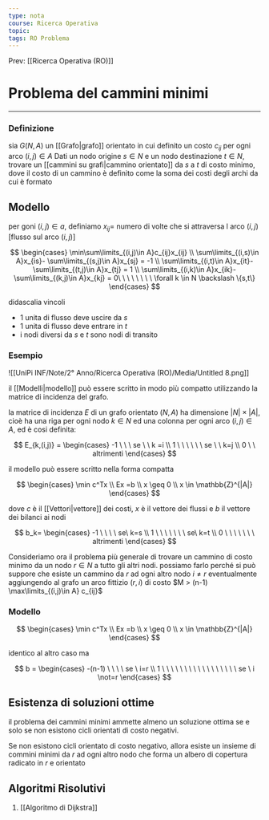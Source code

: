 ```yaml
---
type: nota
course: Ricerca Operativa
topic: 
tags: RO Problema
---
```


Prev: [[Ricerca Operativa (RO)]]

# Problema del cammini minimi
---

### Definizione
sia $G(N,A)$ un [[Grafo|grafo]] orientato in cui  definito un costo $c_{ij}$ per ogni arco $(i,j)\in A$ Dati un nodo origine $s \in N$ e un nodo destinazione $t\in N$, trovare un [[cammini su grafi|cammino orientato]] da $s$ a $t$ di costo minimo, dove il costo di un cammino è definito come la soma dei costi degli archi da cui è formato

## Modello

per goni $(i,j) \in a$, definiamo $x_{ij} =$ numero di volte che si attraversa l arco $(i,j)$ $[$flusso sul arco $(i,j)]$

$$
\begin{cases}
\min\sum\limits_{(i,j)\in A}c_{ij}x_{ij} \\
\sum\limits_{(i,s)\in A}x_{is}- \sum\limits_{(s,j)\in A}x_{sj} = -1 \\
\sum\limits_{(i,t)\in A}x_{it}- \sum\limits_{(t,j)\in A}x_{tj} = 1 \\
\sum\limits_{(i,k)\in A}x_{ik}- \sum\limits_{(k,j)\in A}x_{kj} = 0\ \ \ \ \ \ \ \ \forall k \in N \backslash \{s,t\}
\end{cases}
$$

didascalia vincoli

- 1 unita di flusso deve uscire da $s$
- 1 unita di flusso deve entrare in $t$
- i nodi diversi da $s$ e $t$ sono nodi di transito

### Esempio

![[UniPi INF/Note/2° Anno/Ricerca Operativa (RO)/Media/Untitled 8.png]]

il [[Modelli|modello]] può essere scritto in modo più compatto utilizzando la matrice di incidenza del grafo.

la matrice di incidenza $E$ di un grafo orientato $(N,A)$ ha dimensione $|N| \times |A|$, cioè ha una riga per ogni nodo $k \in N$ ed una colonna per ogni arco $(i,j) \in A$, ed è cosi definita:

$$
E_{k,(i,j)} =
\begin{cases}
-1 \ \ \ se \ \ k =i \\
1 \ \ \ \ \ \ se \ \ k=j \\
0 \ \ altrimenti
\end{cases}
$$

il modello può essere scritto nella forma compatta

$$
\begin{cases}
\min c^Tx \\
Ex =b \\
x \geq 0 \\
x \in \mathbb{Z}^{|A|}
\end{cases}
$$

dove $c$ è il [[Vettori|vettore]] dei costi, $x$ è il vettore dei flussi e $b$ il vettore dei bilanci ai nodi

$$
b_k=
\begin{cases}
-1 \ \ \ \ se\  k=s \\
1 \ \ \ \ \ \ \ se\  k=t \\
0 \ \ \ \ \ \ \ altrimenti
\end{cases}
$$

Consideriamo ora il problema più generale di trovare un cammino di costo minimo da un nodo $r\in N$ a tutto gli altri nodi. possiamo farlo perché si può suppore che esiste un cammino da $r$ ad ogni altro nodo $i \not= r$ eventualmente aggiungendo al grafo un arco fittizio $(r,i)$ di costo $M > (n-1) \max\limits_{(i,j)\in A} c_{ij}$

### Modello

$$
\begin{cases}
\min c^Tx \\
Ex =b \\
x \geq 0 \\
x \in \mathbb{Z}^{|A|}
\end{cases}
$$

identico al altro caso ma

$$
b =
\begin{cases}
-(n-1) \ \ \ \ se \ i=r \\
1 \ \ \ \ \ \ \ \ \ \ \ \ \ \ \ \ \ se \  i \not=r
\end{cases}
$$

## Esistenza di soluzioni ottime

il problema dei cammini minimi ammette almeno un soluzione  ottima se e solo se non esistono cicli orientati di costo negativi.

Se non esistono cicli orientato di costo negativo, allora esiste un insieme di commini minimi da $r$ ad ogni altro nodo che forma un albero di copertura radicato in $r$ e orientato


## Algoritmi Risolutivi

1. [[Algoritmo di Dijkstra]]
